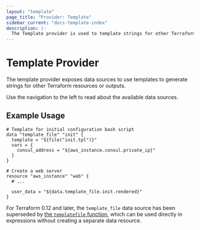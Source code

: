 ```yaml
---
layout: "template"
page_title: "Provider: Template"
sidebar_current: "docs-template-index"
description: |-
  The Template provider is used to template strings for other Terraform resources.
---
```


# Template Provider

The template provider exposes data sources to use templates to generate
strings for other Terraform resources or outputs.

Use the navigation to the left to read about the available data sources.

## Example Usage

```hcl
# Template for initial configuration bash script
data "template_file" "init" {
  template = "${file("init.tpl")}"
  vars = {
    consul_address = "${aws_instance.consul.private_ip}"
  }
}

# Create a web server
resource "aws_instance" "web" {
  # ...

  user_data = "${data.template_file.init.rendered}"
}
```

For Terraform 0.12 and later, the `template_file` data source has been
superseded by [the `templatefile` function](/docs/configuration/functions/templatefile.html),
which can be used directly in expressions without creating a separate data
resource.

